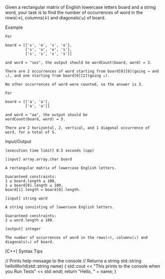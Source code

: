 Given a rectangular matrix of English lowercase letters board and a string word, your task is to find the number of occurrences of word in the rows(→), columns(↓) and diagonals(↘) of board.

Example

    For

    board = [['s', 'o', 's', 'o'],
             ['s', 'o', 'o', 's'],
             ['s', 's', 's', 's']]

    and word = "sos", the output should be wordCount(board, word) = 3.

    There are 2 occurrences of word starting from board[0][0](going → and ↘), and one starting from board[0][2](going ↓).

    No other occurrences of word were counted, so the answer is 3.

    For

    board = [['a', 'a'],
             ['a', 'a']]

    and word = "aa", the output should be
    wordCount(board, word) = 5.

    There are 2 horizontal, 2, vertical, and 1 diagonal occurrence of word, for a total of 5.

Input/Output

    [execution time limit] 0.5 seconds (cpp)

    [input] array.array.char board

    A rectangular matrix of lowercase English letters.

    Guaranteed constraints:
    1 ≤ board.length ≤ 100,
    1 ≤ board[0].length ≤ 100,
    board[i].length = board[0].length.

    [input] string word

    A string consisting of lowercase English letters.

    Guaranteed constraints:
    2 ≤ word.length ≤ 100.

    [output] integer

    The number of occurrences of word in the rows(→), columns(↓) and diagonals(↘) of board.

[C++] Syntax Tips

// Prints help message to the console
// Returns a string
std::string helloWorld(std::string name) {
    std::cout << "This prints to the console when you Run Tests" << std::endl;
    return "Hello, " + name;
}

